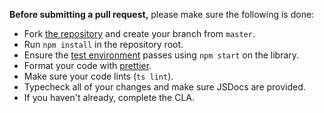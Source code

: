 **Before submitting a pull request,** please make sure the following is done:

- Fork [the repository](https://github.com/elraccoone/react-unity-webgl) and create your branch from `master`.
- Run `npm install` in the repository root.
- Ensure the [test environment](https://github.com/jeffreylanters/react-unity-webgl-test) passes using `npm start` on the library.
- Format your code with [prettier](https://github.com/prettier/prettier).
- Make sure your code lints (`ts lint`).
- Typecheck all of your changes and make sure JSDocs are provided.
- If you haven't already, complete the CLA.
